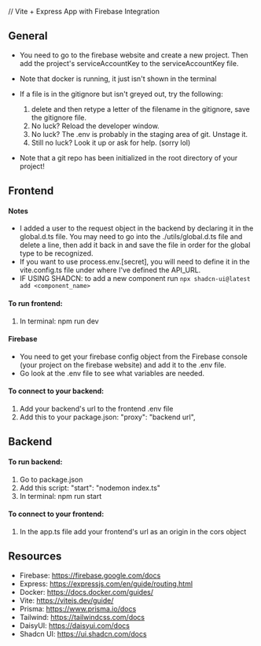 // Vite + Express App with Firebase Integration

## General
- You need to go to the firebase website and create a new project. Then add the project's serviceAccountKey to the serviceAccountKey file.
- Note that docker is running, it just isn't shown in the terminal
- If a file is in the gitignore but isn't greyed out, try the following:
    1. delete and then retype a letter of the filename in the gitignore, save the gitignore file.
    2. No luck? Reload the developer window.
    3. No luck? The .env is probably in the staging area of git. Unstage it.
    4. Still no luck? Look it up or ask for help. (sorry lol)

- Note that a git repo has been initialized in the root directory of your project!

## Frontend
#### Notes
- I added a user to the request object in the backend by declaring it in the global.d.ts file. 
    You may need to go into the ./utils/global.d.ts file and delete a line, then add it back in and save the file in order for 
    the global type to be recognized.
- If you want to use process.env.[secret], you will need to define it in the vite.config.ts file under where I've defined the API_URL.
- IF USING SHADCN: to add a new component run `npx shadcn-ui@latest add <component_name>`

#### To run frontend:
1. In terminal: npm run dev

#### Firebase
- You need to get your firebase config object from the Firebase console (your project on the firebase website) and add it to the .env file.
- Go look at the .env file to see what variables are needed.

#### To connect to your backend:
1. Add your backend's url to the frontend .env file
2. Add this to your package.json: "proxy": "backend url",

## Backend
#### To run backend: 
1. Go to package.json
2. Add this script: "start": "nodemon index.ts"
3. In terminal: npm run start

#### To connect to your frontend:
1. In the app.ts file add your frontend's url as an origin in the cors object

## Resources
- Firebase: https://firebase.google.com/docs
- Express: https://expressjs.com/en/guide/routing.html
- Docker: https://docs.docker.com/guides/
- Vite: https://vitejs.dev/guide/
- Prisma: https://www.prisma.io/docs
- Tailwind: https://tailwindcss.com/docs
- DaisyUI: https://daisyui.com/docs
- Shadcn UI: https://ui.shadcn.com/docs

